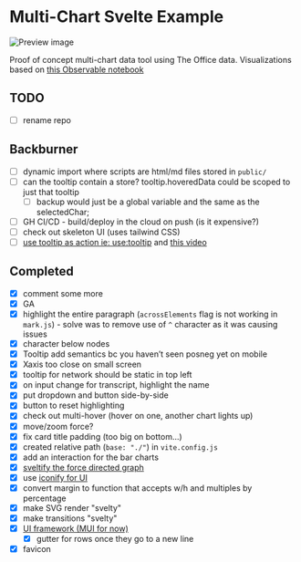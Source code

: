 # Multi-Chart Svelte Example

![Preview image](preview.png)

Proof of concept multi-chart data tool using The Office data. Visualizations based on [this Observable notebook](https://observablehq.com/d/c5955832413ea211)

## TODO

- [ ] rename repo

## Backburner

- [ ] dynamic import where scripts are html/md files stored in `public/`
- [ ] can the tooltip contain a store? tooltip.hoveredData could be scoped to just that tooltip
  - [ ] backup would just be a global variable and the same as the selectedChar;
- [ ] GH CI/CD - build/deploy in the cloud on push (is it expensive?)
- [ ] check out skeleton UI (uses tailwind CSS)
- [ ] [use tooltip as action ie: use:tooltip](https://svelte.dev/repl/dd6754a2ad0547c5b1c1ea37c0293fef?version=3.55.0) and [this video](https://www.youtube.com/watch?v=0GqIoo66i0g)

## Completed

- [x] comment some more
- [x] GA
- [x] highlight the entire paragraph (`acrossElements` flag is not working in `mark.js`) - solve was to remove use of `^` character as it was causing issues
- [x] character below nodes
- [x] Tooltip add semantics bc you haven’t seen posneg yet on mobile
- [x] Xaxis too close on small screen
- [x] tooltip for network should be static in top left
- [x] on input change for transcript, highlight the name
- [x] put dropdown and button side-by-side
- [x] button to reset highlighting
- [x] check out multi-hover (hover on one, another chart lights up)
- [x] move/zoom force?
- [x] fix card title padding (too big on bottom...)
- [x] created relative path (`base: "./"`) in `vite.config.js`
- [x] add an interaction for the bar charts
- [x] [sveltify the force directed graph](https://github.com/happybeing/d3-fdg-svelte/blob/master/src/NetworkGraphSvelteSVG.svelte)
- [x] use [iconify for UI](https://www.youtube.com/watch?v=iGVhzsTZSa8)
- [x] convert margin to function that accepts w/h and multiples by percentage
- [x] make SVG render "svelty"
- [x] make transitions "svelty"
- [x] [UI framework (MUI for now)](https://sveltematerialui.com/)
  - [x] gutter for rows once they go to a new line
- [x] favicon
